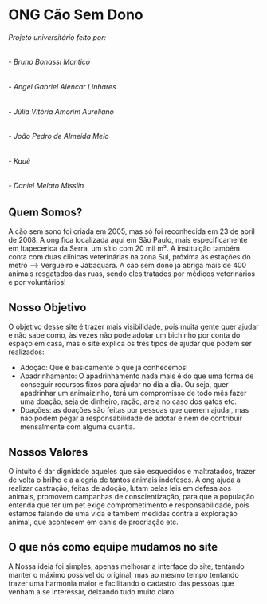 # ONG Cão Sem Dono

###### Projeto universitário feito por:
###### - Bruno Bonassi Montico
###### - Angel Gabriel Alencar Linhares
###### - Júlia Vitória Amorim Aureliano
###### - João Pedro de Almeida Melo
###### - Kauê
###### - Daniel Melato Misslin

## Quem Somos?
A cão sem sono foi criada em 2005, mas só foi reconhecida em 23 de abril de 2008. A ong fica localizada aqui em São Paulo, mais especificamente em Itapecerica da Serra, um sítio com 20 mil m².
A instituição também conta com duas clínicas veterinárias na zona Sul, próxima às estações do metrô --> Vergueiro e Jabaquara.
A cão sem dono já abriga mais de 400 animais resgatados das ruas, sendo eles tratados por médicos veterinários e por voluntários!

## Nosso Objetivo
O objetivo desse site é trazer mais visibilidade, pois muita gente quer ajudar e não sabe como, às vezes não pode adotar um bichinho por conta do espaço em casa, mas o site explica os três tipos de ajudar que podem ser realizados:

- Adoção: Que é basicamente o que já conhecemos!
- Apadrinhamento: O apadrinhamento nada mais é do que uma forma de conseguir recursos fixos para ajudar no dia a dia. Ou seja, quer apadrinhar um animaizinho, terá um compromisso de todo mês fazer uma doação, seja de dinheiro, ração, areia no caso dos gatos etc.
- Doações: as doações são feitas por pessoas que querem ajudar, mas não podem pegar a  responsabilidade de adotar e nem de contribuir mensalmente com alguma quantia.

## Nossos Valores
O intuito é dar dignidade aqueles que são esquecidos e maltratados, trazer de volta o brilho e a alegria de tantos animais indefesos.
A ong ajuda a realizar castração, feitas de adoção, lutam pelas leis em defesa aos animais, promovem campanhas de conscientização, para que a população entenda que ter um pet exige comprometimento e responsabilidade, pois estamos falando de uma vida e também medidas contra  a exploração animal, que acontecem em canis de procriação etc.

## O que nós como equipe mudamos no site
A Nossa ideia foi simples, apenas melhorar a interface do site, tentando manter o máximo possível do original, mas ao mesmo tempo tentando trazer uma harmonia maior e facilitando o cadastro das pessoas que venham a se interessar, deixando tudo muito claro.
